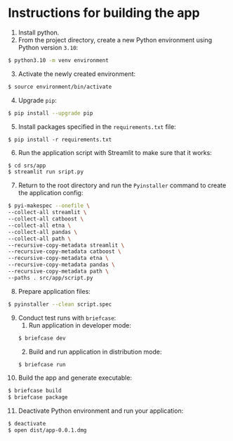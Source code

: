 # Instructions for building the app
1. Install python.
2. From the project directory, create a new Python environment using Python version `3.10`:
```bash
$ python3.10 -m venv environment
```
3. Activate the newly created environment:
```bash
$ source environment/bin/activate
```
4. Upgrade `pip`:
```bash
$ pip install --upgrade pip
```
5. Install packages specified in the `requirements.txt` file:
```
$ pip install -r requirements.txt
```
6. Run the application script with Streamlit to make sure that it works:
```bash
$ cd srs/app
$ streamlit run sript.py
```
7. Return to the root directory and run the `Pyinstaller` command to create the application config:
```bash
$ pyi-makespec --onefile \
--collect-all streamlit \
--collect-all catboost \
--collect-all etna \
--collect-all pandas \
--collect-all path \
--recursive-copy-metadata streamlit \
--recursive-copy-metadata catboost \
--recursive-copy-metadata etna \
--recursive-copy-metadata pandas \
--recursive-copy-metadata path \
--paths . src/app/script.py
```
8. Prepare application files:
```bash
$ pyinstaller --clean script.spec
```
9. Conduct test runs with `briefcase`:
	1. Run application in developer mode:
	```bash
	$ briefcase dev
	```
	2. Build and run application in distribution mode:
	```bash
	$ briefcase run
	```
10. Build the app and generate executable:
```bash
$ briefcase build
$ briefcase package
```
11. Deactivate Python environment and run your application:
```bash
$ deactivate
$ open dist/app-0.0.1.dmg
```

